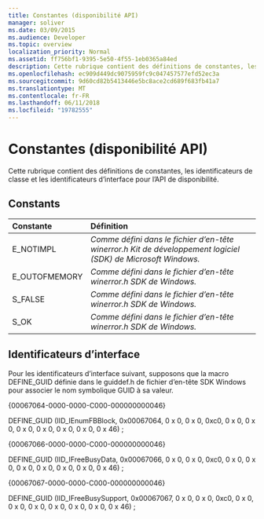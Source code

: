 ```yaml
---
title: Constantes (disponibilité API)
manager: soliver
ms.date: 03/09/2015
ms.audience: Developer
ms.topic: overview
localization_priority: Normal
ms.assetid: ff756bf1-9395-5e50-4f55-1eb0365a84ed
description: Cette rubrique contient des définitions de constantes, les identificateurs de classe et les identificateurs d’interface pour l’API de disponibilité.
ms.openlocfilehash: ec909d449dc9075959fc9c047457577efd52ec3a
ms.sourcegitcommit: 9d60cd82b5413446e5bc8ace2cd689f683fb41a7
ms.translationtype: MT
ms.contentlocale: fr-FR
ms.lasthandoff: 06/11/2018
ms.locfileid: "19782555"
---
```

# <a name="constants-freebusy-api"></a>Constantes (disponibilité API)

Cette rubrique contient des définitions de constantes, les identificateurs de classe et les identificateurs d’interface pour l’API de disponibilité.
  
## <a name="constants"></a>Constants

|**Constante**|**Définition**|
|:-----|:-----|
|E_NOTIMPL  <br/> | *Comme défini dans le fichier d’en-tête winerror.h Kit de développement logiciel (SDK) de Microsoft Windows.*  <br/> |
|E_OUTOFMEMORY  <br/> | *Comme défini dans le fichier d’en-tête winerror.h SDK de Windows.*  <br/> |
|S_FALSE  <br/> | *Comme défini dans le fichier d’en-tête winerror.h SDK de Windows.*  <br/> |
|S_OK  <br/> | *Comme défini dans le fichier d’en-tête winerror.h SDK de Windows.*  <br/> |
   
## <a name="interface-identifiers"></a>Identificateurs d’interface

Pour les identificateurs d’interface suivant, supposons que la macro DEFINE_GUID définie dans le guiddef.h de fichier d’en-tête SDK Windows pour associer le nom symbolique GUID à sa valeur.
  
{00067064-0000-0000-C000-000000000046}
  
DEFINE_GUID (IID_IEnumFBBlock, 0x00067064, 0 x 0, 0 x 0, 0xc0, 0 x 0, 0 x 0, 0 x 0, 0 x 0, 0 x 0, 0 x 0, 0 x 46) ;
  
{00067066-0000-0000-C000-000000000046}
  
DEFINE_GUID (IID_IFreeBusyData, 0x00067066, 0 x 0, 0 x 0, 0xc0, 0 x 0, 0 x 0, 0 x 0, 0 x 0, 0 x 0, 0 x 0, 0 x 46) ;
  
{00067067-0000-0000-C000-000000000046}
  
DEFINE_GUID (IID_IFreeBusySupport, 0x00067067, 0 x 0, 0 x 0, 0xc0, 0 x 0, 0 x 0, 0 x 0, 0 x 0, 0 x 0, 0 x 0, 0 x 46) ;
  


